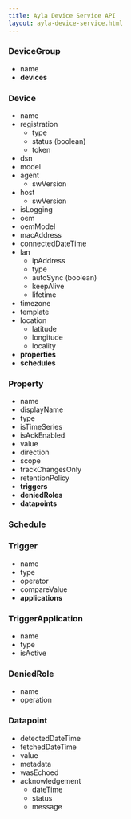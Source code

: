 ```yaml
---
title: Ayla Device Service API
layout: ayla-device-service.html
---
```


### DeviceGroup
* name
* **devices**

### Device
* name
* registration
  * type
  * status (boolean)
  * token
* dsn
* model
* agent
  * swVersion
* host
  * swVersion
* isLogging
* oem
* oemModel
* macAddress
* connectedDateTime
* lan
  * ipAddress
  * type
  * autoSync (boolean)
  * keepAlive
  * lifetime
* timezone
* template
* location
  * latitude
  * longitude
  * locality
* **properties**
* **schedules**

### Property
* name
* displayName
* type
* isTimeSeries
* isAckEnabled
* value
* direction
* scope
* trackChangesOnly
* retentionPolicy
* **triggers**
* **deniedRoles**
* **datapoints**

### Schedule

### Trigger
* name
* type
* operator
* compareValue
* **applications**

### TriggerApplication
* name
* type
* isActive

### DeniedRole
* name
* operation

### Datapoint
* detectedDateTime
* fetchedDateTime
* value
* metadata
* wasEchoed
* acknowledgement
  * dateTime
  * status
  * message